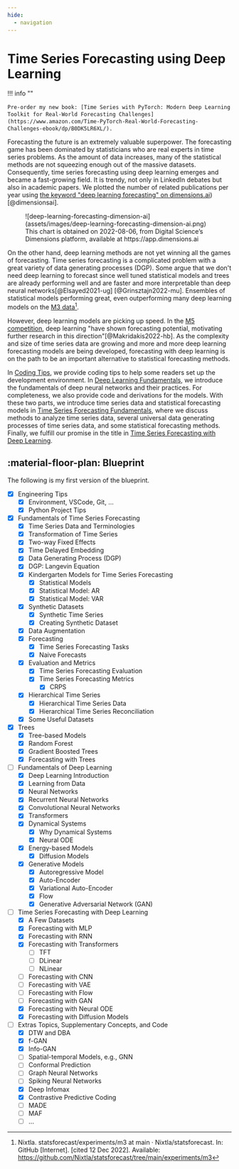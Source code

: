 ```yaml
---
hide:
  - navigation
---
```



# Time Series Forecasting using Deep Learning

!!! info ""

    Pre-order my new book: [Time Series with PyTorch: Modern Deep Learning Toolkit for Real-World Forecasting Challenges](https://www.amazon.com/Time-PyTorch-Real-World-Forecasting-Challenges-ebook/dp/B0DK5LR6XL/).


Forecasting the future is an extremely valuable superpower. The forecasting game has been dominated by statisticians who are real experts in time series problems. As the amount of data increases, many of the statistical methods are not squeezing enough out of the massive datasets. Consequently, time series forecasting using deep learning emerges and became a fast-growing field. It is trendy, not only in LinkedIn debates but also in academic papers. We plotted the number of related publications per year using [the keyword "deep learning forecasting" on dimensions.ai](https://app.dimensions.ai/analytics/publication/overview/timeline?search_mode=content&search_text=deep%20learning%20forecasting&search_type=kws&search_field=full_search&year_from=2015&year_to=2021)) [@dimensionsai].

<figure markdown>
  ![deep-learning-forecasting-dimension-ai](assets/images/deep-learning-forecasting-dimension-ai.png)
  <figcaption>This chart is obtained on 2022-08-06, from Digital Science’s Dimensions platform, available at https://app.dimensions.ai</figcaption>
</figure>

On the other hand, deep learning methods are not yet winning all the games of forecasting. Time series forecasting is a complicated problem with a great variety of data generating processes (DGP). Some argue that we don't need deep learning to forecast since well tuned statistical models and trees are already performing well and are faster and more interpretable than deep neural networks[@Elsayed2021-ug] [@Grinsztajn2022-mu]. Ensembles of statistical models performing great, even outperforming many deep learning models on the [M3 data](https://forecasters.org/resources/time-series-data/m3-competition/)[^nixtla-m3-ensemble].

However, deep learning models are picking up speed. In the [M5 competition](https://mofc.unic.ac.cy/m5-competition/), deep learning "have shown forecasting potential, motivating further research in this direction"[@Makridakis2022-hb]. As the complexity and size of time series data are growing and more and more deep learning forecasting models are being developed, forecasting with deep learning is on the path to be an important alternative to statistical forecasting methods.

In [Coding Tips](engineering/index.md), we provide coding tips to help some readers set up the development environment. In [Deep Learning Fundamentals](deep-learning-fundamentals/index.md), we introduce the fundamentals of deep neural networks and their practices. For completeness, we also provide code and derivations for the models. With these two parts, we introduce time series data and statistical forecasting models in [Time Series Forecasting Fundamentals](time-series/index.md), where we discuss methods to analyze time series data, several universal data generating processes of time series data, and some statistical forecasting methods. Finally, we fulfill our promise in the title in [Time Series Forecasting with Deep Learning](time-series-deep-learning/index.md).


## :material-floor-plan: Blueprint

The following is my first version of the blueprint.

- [x] Engineering Tips
    - [x] Environment, VSCode, Git, ...
    - [x] Python Project Tips
- [x] Fundamentals of Time Series Forecasting
    - [x]  Time Series Data and Terminologies
    - [x]  Transformation of Time Series
    - [x]  Two-way Fixed Effects
    - [x]  Time Delayed Embedding
    - [x]  Data Generating Process (DGP)
    - [x]  DGP: Langevin Equation
    - [x]  Kindergarten Models for Time Series Forecasting
        - [x] Statistical Models
        - [x] Statistical Model: AR
        - [x] Statistical Model: VAR
    - [x] Synthetic Datasets
        - [x] Synthetic Time Series
        - [x] Creating Synthetic Dataset
    - [x] Data Augmentation
    - [x] Forecasting
        - [x] Time Series Forecasting Tasks
        - [x] Naive Forecasts
    - [x] Evaluation and Metrics
        - [x] Time Series Forecasting Evaluation
        - [x] Time Series Forecasting Metrics
            - [x] CRPS
    - [x] Hierarchical Time Series
        - [x] Hierarchical Time Series Data
        - [x] Hierarchical Time Series Reconciliation
    - [x] Some Useful Datasets
- [x] Trees
    - [x] Tree-based Models
    - [x] Random Forest
    - [x] Gradient Boosted Trees
    - [x] Forecasting with Trees
- [ ] Fundamentals of Deep Learning
    - [x] Deep Learning Introduction
    - [x] Learning from Data
    - [x] Neural Networks
    - [x] Recurrent Neural Networks
    - [x] Convolutional Neural Networks
    - [x] Transformers
    - [x] Dynamical Systems
        - [x] Why Dynamical Systems
        - [x] Neural ODE
    - [x] Energy-based Models
        - [x] Diffusion Models
    - [x] Generative Models
        - [x] Autoregressive Model
        - [x] Auto-Encoder
        - [x] Variational Auto-Encoder
        - [x] Flow
        - [x] Generative Adversarial Network (GAN)
- [ ] Time Series Forecasting with Deep Learning
    - [x] A Few Datasets
    - [x] Forecasting with MLP
    - [x] Forecasting with RNN
    - [x] Forecasting with Transformers
        - [ ] TFT
        - [ ] DLinear
        - [ ] NLinear
    - [ ] Forecasting with CNN
    - [ ] Forecasting with VAE
    - [ ] Forecasting with Flow
    - [ ] Forecasting with GAN
    - [x] Forecasting with Neural ODE
    - [x] Forecasting with Diffusion Models
- [ ] Extras Topics, Supplementary Concepts, and Code
    - [x] DTW and DBA
    - [x] f-GAN
    - [x] Info-GAN
    - [ ] Spatial-temporal Models, e.g., GNN
    - [ ] Conformal Prediction
    - [ ] Graph Neural Networks
    - [ ] Spiking Neural Networks
    - [x] Deep Infomax
    - [x] Contrastive Predictive Coding
    - [ ] MADE
    - [ ] MAF
    - [ ] ...

[^nixtla-m3-ensemble]: Nixtla. statsforecast/experiments/m3 at main · Nixtla/statsforecast. In: GitHub [Internet]. [cited 12 Dec 2022]. Available: https://github.com/Nixtla/statsforecast/tree/main/experiments/m3

